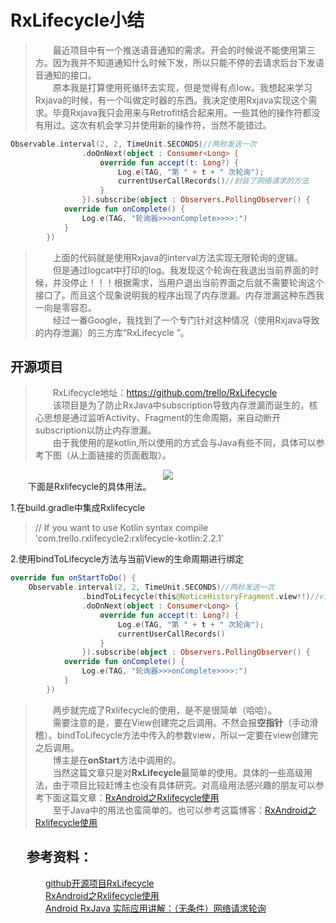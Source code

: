 **RxLifecycle小结**
===
>　　最近项目中有一个推送语音通知的需求。开会的时候说不能使用第三方。因为我并不知道通知什么时候下发，所以只能不停的去请求后台下发语音通知的接口。  
　　原本我是打算使用死循环去实现，但是觉得有点low。我想起来学习Rxjava的时候，有一个叫做定时器的东西。我决定使用Rxjava实现这个需求。毕竟Rxjava我只会用来与Retrofit结合起来用。一些其他的操作符都没有用过。这次有机会学习并使用新的操作符，当然不能错过。
```kotlin
Observable.interval(2, 2, TimeUnit.SECONDS)//两秒发送一次
                .doOnNext(object : Consumer<Long> {
                    override fun accept(t: Long?) {
                        Log.e(TAG, "第 " + t + " 次轮询");
                        currentUserCallRecords()//封装了网络请求的方法
                    }
                }).subscribe(object : Observers.PollingObserver() {
            override fun onComplete() {
                Log.e(TAG, "轮询器>>>onComplete>>>>:")
            }
        })

```

>　　上面的代码就是使用Rxjava的interval方法实现无限轮询的逻辑。  
　　但是通过logcat中打印的log。我发现这个轮询在我退出当前界面的时候，并没停止！！！根据需求，当用户退出当前界面之后就不需要轮询这个接口了。而且这个现象说明我的程序出现了内存泄漏。内存泄漏这种东西我一向是零容忍。  
　　经过一番Google，我找到了一个专门针对这种情况（使用Rxjava导致的内存泄漏）的三方库“RxLifecycle ”。  


开源项目
------------
>　　RxLifecycle地址：<a href="https://github.com/trello/RxLifecycle">https://github.com/trello/RxLifecycle </a>  
　　该项目是为了防止RxJava中subscription导致内存泄漏而诞生的，核心思想是通过监听Activity、Fragment的生命周期，来自动断开subscription以防止内存泄漏。  
　　由于我使用的是kotlin,所以使用的方式会与Java有些不同，具体可以参考下图（从上面链接的页面截取）。
<div align=center><img src="https://raw.githubusercontent.com/liangfeng093/MarkdownBlogs/master/res/2018-1/kotlinSerializable3.png"/></div>  
　　下面是Rxlifecycle的具体用法。  

1.在build.gradle中集成Rxlifecycle
>	// If you want to use Kotlin syntax
	compile 'com.trello.rxlifecycle2:rxlifecycle-kotlin:2.2.1'

2.使用bindToLifecycle方法与当前View的生命周期进行绑定
```kotlin
override fun onStartToDo() {
	Observable.interval(2, 2, TimeUnit.SECONDS)//两秒发送一次
                .bindToLifecycle(this@NoticeHistoryFragment.view!!)//view创建之后执行。看这里！！！！！！！！！！！
                .doOnNext(object : Consumer<Long> {
                    override fun accept(t: Long?) {
                        Log.e(TAG, "第 " + t + " 次轮询");
                        currentUserCallRecords()
                    }
                }).subscribe(object : Observers.PollingObserver() {
            override fun onComplete() {
                Log.e(TAG, "轮询器>>>onComplete>>>>:")
            }
        })
```
>　　两步就完成了Rxlifecycle的使用，是不是很简单（哈哈）。  
　　需要注意的是，要在View创建完之后调用。不然会报**空指针**（手动滑稽）。bindToLifecycle方法中传入的参数view，所以一定要在view创建完之后调用。  
　　博主是在**onStart**方法中调用的。  
　　当然这篇文章只是对**RxLifecycle**最简单的使用。具体的一些高级用法，由于项目比较赶博主也没有具体研究。对高级用法感兴趣的朋友可以参考下面这篇文章：<a href="http://blog.csdn.net/jdsjlzx/article/details/51527542">RxAndroid之Rxlifecycle使用</a>   
　　至于Java中的用法也蛮简单的。也可以参考这篇博客：<a href="http://blog.csdn.net/jdsjlzx/article/details/51527542">RxAndroid之Rxlifecycle使用</a>  

　
参考资料：
---------------
　　　　<a href="https://github.com/trello/RxLifecycle">github开源项目RxLifecycle</a>  
　　　　<a href="http://blog.csdn.net/jdsjlzx/article/details/51527542">RxAndroid之Rxlifecycle使用</a>  
　　　　<a href="https://www.jianshu.com/p/11b3ec672812" target="_blank">Android RxJava 实际应用讲解：（无条件）网络请求轮询</a>
　　　　
